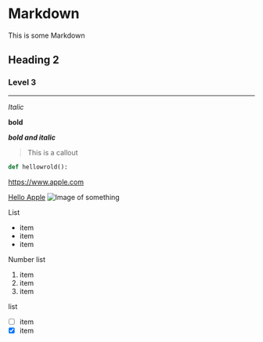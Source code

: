 # Markdown

This is some Markdown

## Heading 2

### Level 3

---

*Italic*

**bold**

***bold and italic***

> This is a callout

``` python
def hellowrold():
```
<https://www.apple.com>

[Hello Apple](www.apple.com)
![Image of something](www.smarsfan.com/favicon.jpg)

List
* item
* item
* item

Number list
1. item
1. item
1. item

list
- [ ] item
- [x] item